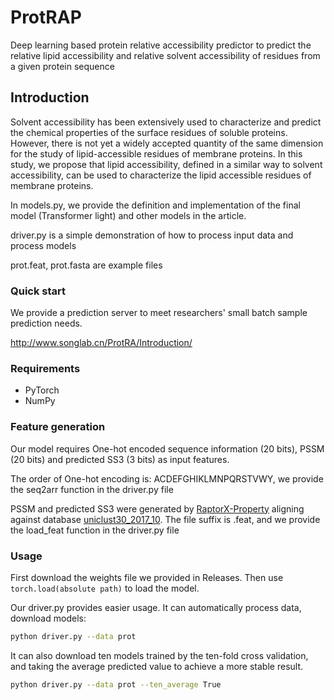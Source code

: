 # ProtRAP
Deep learning based protein relative accessibility predictor to predict the relative lipid accessibility and relative solvent accessibility of residues from a given protein sequence
## Introduction
Solvent accessibility has been extensively used to characterize and predict the chemical properties of the surface residues of soluble proteins. However, there is not yet a widely accepted quantity of the same dimension for the study of lipid-accessible residues of membrane proteins. In this study, we propose that lipid accessibility, defined in a similar way to solvent accessibility, can be used to characterize the lipid accessible residues of membrane proteins.

In models.py, we provide the definition and implementation of the final model (Transformer light) and other models in the article.

driver.py is a simple demonstration of how to process input data and process models

prot.feat, prot.fasta are example files
### Quick start
We provide a prediction server to meet researchers' small batch sample prediction needs.
  
  http://www.songlab.cn/ProtRA/Introduction/
### Requirements
* PyTorch
* NumPy
### Feature generation
Our model requires One-hot encoded sequence information (20 bits), PSSM (20 bits) and predicted SS3 (3 bits) as input features.

The order of One-hot encoding is: ACDEFGHIKLMNPQRSTVWY,
we provide the seq2arr function in the driver.py file

PSSM and predicted SS3 were generated by [RaptorX-Property](https://github.com/realbigws/RaptorX_Property_Fast) aligning against database [uniclust30_2017_10](http://wwwuser.gwdg.de/~compbiol/uniclust/2017_10/). The file suffix is .feat, and we provide the load_feat function in the driver.py file
### Usage
First download the weights file we provided in Releases. Then use `torch.load(absolute path)` to load the model.

Our driver.py provides easier usage. It can automatically process data, download models:
```bash
python driver.py --data prot 
```

It can also download ten models trained by the ten-fold cross validation, and taking the average predicted value to achieve a more stable result.
```bash
python driver.py --data prot --ten_average True 
```

